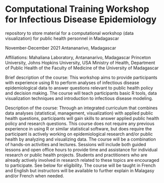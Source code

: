 # Computational Training Workshop for Infectious Disease Epidemiology
repository to store material for a computational workshop (data visualization) for public health personnel in Madagascar

November-December 2021
Antananarivo, Madagascar

Affiliations:
Mahaliana Laboratory, Antananarivo, Madagascar
Princeton University, Johns Hopkins University, USA
Ministry of Health, Department of Public Health of the Faculty of Medicine of the University of Madagascar

Brief description of the course:
This workshop aims to provide participants with experience using R to perform analyses of infectious disease epidemiological data to answer questions relevant to public health policy and decision making. The course will teach participants basic R tools, data visualization techniques and introduction to infectious disease modeling.

Description of the course: 
Through an integrated curriculum that combines data analyses (statistical, management, visualization) with applied public health questions, participants will gain skills to answer applied public health policy and research questions. This course does not require any previous experience in using R or similar statistical software, but does require the participant is actively working on epidemiological research and/or public health by analyzing and visualizing data. The course will be a combination of hands-on activities and lectures. Sessions will include both guided lessons and open office hours to provide time and assistance for individual research or public health projects. Students and practitioners who are already actively involved in research related to these topics are encouraged to participate. See below for eligibility. The course will be taught in French and English but instructors will be available to further explain in Malagasy and/or French when needed.
